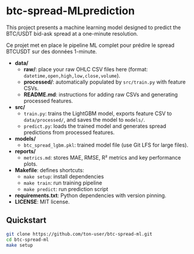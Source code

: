 # btc-spread-MLprediction
This project presents a machine learning model designed to predict the BTC/USDT bid-ask spread at a one-minute resolution.

Ce projet met en place le pipeline ML complet pour prédire le spread BTCUSDT sur des données 1-minute.

- **data/**
  - **raw/**: place your raw OHLC CSV files here (format: `datetime,open,high,low,close,volume`).
  - **processed/**: automatically populated by `src/train.py` with feature CSVs.
  - **README.md**: instructions for adding raw CSVs and generating processed features.
- **src/**
  - `train.py`: trains the LightGBM model, exports feature CSV to `data/processed/`, and saves the model to `models/`.
  - `predict.py`: loads the trained model and generates spread predictions from processed features.
- **models/**
  - `btc_spread_lgbm.pkl`: trained model file (use Git LFS for large files).
- **reports/**
  - `metrics.md`: stores MAE, RMSE, R² metrics and key performance plots.
- **Makefile**: defines shortcuts:
  - `make setup`: install dependencies
  - `make train`: run training pipeline
  - `make predict`: run prediction script
- **requirements.txt**: Python dependencies with version pinning.
- **LICENSE**: MIT license.

## Quickstart

```bash
git clone https://github.com/ton-user/btc-spread-ml.git
cd btc-spread-ml
make setup
